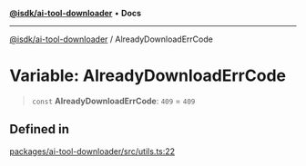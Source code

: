 [**@isdk/ai-tool-downloader**](../README.md) • **Docs**

***

[@isdk/ai-tool-downloader](../globals.md) / AlreadyDownloadErrCode

# Variable: AlreadyDownloadErrCode

> `const` **AlreadyDownloadErrCode**: `409` = `409`

## Defined in

[packages/ai-tool-downloader/src/utils.ts:22](https://github.com/isdk/ai-tool-download.js/blob/513ac95661c0bfeec424a264c269c7a69d0aa2aa/src/utils.ts#L22)

